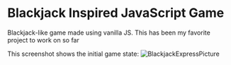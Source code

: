 # Blackjack Inspired JavaScript Game
 Blackjack-like game made using vanilla JS. This has been my favorite project to work on so far

This screenshot shows the initial game state:
![BlackjackExpressPicture](https://user-images.githubusercontent.com/99769547/167761344-7ab53be7-6ca3-4aa8-b46b-cc672a0b20a6.png)

